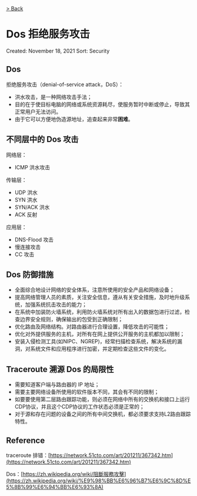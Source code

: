 [> Back](../README.md#网络安全)

# Dos 拒绝服务攻击

Created: November 18, 2021
Sort: Security

## Dos

拒绝服务攻击（denial-of-service attack，DoS）：

- 洪水攻击，是一种网络攻击手法；
- 目的在于使目标电脑的网络或系统资源耗尽，使服务暂时中断或停止，导致其正常用户无法访问。
- 由于它可以方便地伪造源地址，追查起来非常**困难**。

## 不同层中的 Dos 攻击

网络层：

- ICMP 洪水攻击

传输层：

- UDP 洪水
- SYN 洪水
- SYN/ACK 洪水
- ACK 反射

应用层：

- DNS-Flood 攻击
- 慢连接攻击
- CC 攻击

## Dos 防御措施

- 全面综合地设计网络的安全体系，注意所使用的安全产品和网络设备；
- 提高网络管理人员的素质，关注安全信息，遵从有关安全措施，及时地升级系统，加强系统抗击攻击的能力；
- 在系统中加装防火墙系统，利用防火墙系统对所有出入的数据包进行过滤，检查边界安全规则，确保输出的包受到正确限制；
- 优化路由及网络结构。对路由器进行合理设置，降低攻击的可能性；
- 优化对外提供服务的主机，对所有在网上提供公开服务的主机都加以限制；
- 安装入侵检测工具(如NIPC、NGREP)，经常扫描检查系统，解决系统的漏洞，对系统文件和应用程序进行加密，并定期检查这些文件的变化。

## Traceroute 溯源 Dos 的局限性

- 需要知道客户端与路由器的 IP 地址；
- 需要主要网络设备所使用的软件版本不同，其会有不同的限制；
- 如要要使用第二层路由跟踪功能，则必须在网络中所有的交换机和接口上运行CDP协议，并且这个CDP协议的工作状态必须是正常的；
- 对于源和存在问题的设备之间的所有中间交换机，都必须要求支持L2路由跟踪特性。

## Reference

traceroute 排错：[https://network.51cto.com/art/201211/367342.htm](https://network.51cto.com/art/201211/367342.htm)

Dos：[https://zh.wikipedia.org/wiki/阻斷服務攻擊](https://zh.wikipedia.org/wiki/%E9%98%BB%E6%96%B7%E6%9C%8D%E5%8B%99%E6%94%BB%E6%93%8A)